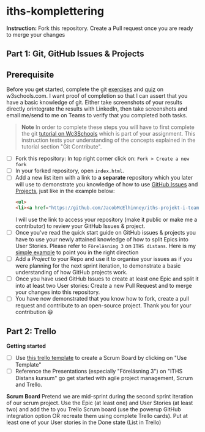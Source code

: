 # iths-komplettering
**Instruction:** Fork this repository. Create a Pull request once you are ready to merge your changes

## 

## Part 1: Git, GitHub Issues & Projects

## Prerequisite
Before you get started, complete the git [exercises](https://www.w3schools.com/git/git_exercises.asp?remote=github) and [quiz](https://www.w3schools.com/git/git_quiz.asp?remote=github) on w3schools.com. I want proof of completion so that I can assert that you have a basic knowledge of git. Either take screenshots of your results directly orintegrate the results with LinkedIn, then take screenshots and email me/send to me on Teams to verify that you completed both tasks. 

>**Note**
>In order to complete these steps you will have to first complete the git [tutorial on Wc3Schools](https://www.w3schools.com/git/default.asp) which is part of your assignment. This instruction tests your understanding of the concepts explained in the tutorial section "Git Contribute".  

- [ ] Fork this repository: In top right corner click on: `Fork > Create a new fork`
- [ ] In your forked repository, open `index.html`.
- [ ] Add a new list item with a link to **a separate** repository which you later will use to demonstrate you knowledge of how to use [GitHub Issues](https://docs.github.com/en/issues/tracking-your-work-with-issues/quickstart) and [Projects](https://docs.github.com/en/issues/planning-and-tracking-with-projects/learning-about-projects/quickstart-for-projects), just like in the example below:
  ```html
  <ul>
  <li><a href="https://github.com/JacobMcElhinney/iths-projekt-i-team/issues">Jacob's example repository</a></li>
  ```
  I will use the link to access your repository (make it public or make me a contributor) to review your GitHub Issues & project.
- [ ] Once you've read the quick start guide on GitHub issues & projects you have to use your newly attained knowledge of how to split Epics into User Stories. Please refer to `Föreläsning 3` on `ITHS distans`. Here is my [simple example](https://github.com/JacobMcElhinney/iths-projekt-i-team/issues) to point you in the right direction
- [ ] Add a *Project* to your Repo and use it to organise your issues as if you were planning for the next sprint iteration, to demonstrate a basic understanding of how GitHub projects work.
- [ ] Once you have used GitHub Issues to create at least one Epic and split it into at least two User stories: Create a new Pull Request and to merge your changes into this repository. 
- [ ] You have now demonstrated that you know how to fork, create a pull request and contribute to an open-source project. Thank you for your contribution :smiley:

## Part 2: Trello

**Getting started**
- [ ] Use [this trello template](https://trello.com/templates/engineering/scrum-board-dFzygb01) to create a Scrum Board by clicking on "Use Template"
- [ ] Reference the Presentations (especially "Föreläsning 3") on "ITHS Distans kursum" go get started with agile project management, Scrum and Trello.

**Scrum Board**
Pretend we are mid-sprint during the second sprint iteration of our scrum project. Use the Epic (at least one) and User Stories (at least two) and add the to you Trello Scrum board (use the powerup GitHub integration option OR recreate them using complete Trello cards). 
Put at least one of your User stories in the Done state (List in Trello) 
